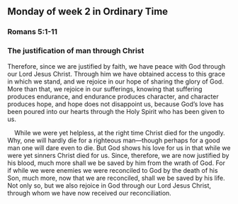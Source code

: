 ## Monday of week 2 in Ordinary Time

### Romans 5:1-11

### The justification of man through Christ

Therefore, since we are justified by faith, we have peace with God through our Lord Jesus Christ. Through him we have obtained access to this grace in which we stand, and we rejoice in our hope of sharing the glory of God. More than that, we rejoice in our sufferings, knowing that suffering produces endurance, and endurance produces character, and character produces hope, and hope does not disappoint us, because God’s love has been poured into our hearts through the Holy Spirit who has been given to us.

    While we were yet helpless, at the right time Christ died for the ungodly. Why, one will hardly die for a righteous man—though perhaps for a good man one will dare even to die. But God shows his love for us in that while we were yet sinners Christ died for us. Since, therefore, we are now justified by his blood, much more shall we be saved by him from the wrath of God. For if while we were enemies we were reconciled to God by the death of his Son, much more, now that we are reconciled, shall we be saved by his life. Not only so, but we also rejoice in God through our Lord Jesus Christ, through whom we have now received our reconciliation.